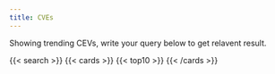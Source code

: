 ```yaml
---
title: CVEs
---
```


Showing trending CEVs, write your query below to get relavent result.

{{< search >}}
{{< cards >}}
{{< top10 >}}
{{< /cards >}}